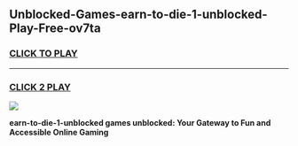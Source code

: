 
## Unblocked-Games-earn-to-die-1-unblocked-Play-Free-ov7ta
<h3>
<a href="https://premium76.site?title=earn-to-die-1-unblocked&ref=10A">CLICK TO PLAY</a></h3>
<hr>

<h3>
<a href="https://premium76.site?title=earn-to-die-1-unblocked&ref=10A">CLICK 2 PLAY</a>
  
</h3>

<a href="https://premium76.site?title=earn-to-die-1-unblocked&ref=10A"><img src="https://clearcache.store/games.png"></a>


**earn-to-die-1-unblocked games unblocked: Your Gateway to Fun and Accessible Online Gaming**
